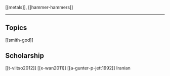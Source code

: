 [[metals]], [[hammer-hammers]]

---


## Topics
[[smith-god]]
## Scholarship
[[t-viitso2012]]
[[x-wan2011]]
[[a-gunter-p-jett1992]] Iranian